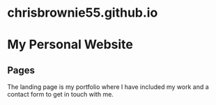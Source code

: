 # chrisbrownie55.github.io
# My Personal Website

## Pages
The landing page is my portfolio where I have included my work and a contact form to get in touch with me.
